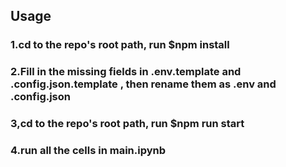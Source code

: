 ## Usage

### 1.cd to the repo's root path, run $npm install
### 2.Fill in the missing fields in .env.template and .config.json.template , then rename them as .env and .config.json
### 3,cd to the repo's root path, run $npm run start
### 4.run all the cells in main.ipynb 
